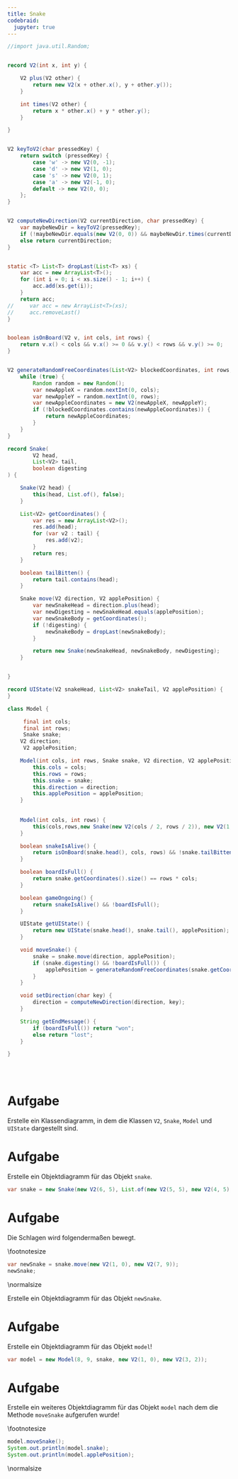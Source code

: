 ```yaml
---
title: Snake
codebraid:
  jupyter: true
---
```


```{.java .cb-run}
//import java.util.Random;


record V2(int x, int y) {

    V2 plus(V2 other) {
        return new V2(x + other.x(), y + other.y());
    }

    int times(V2 other) {
        return x * other.x() + y * other.y();
    }

}


V2 keyToV2(char pressedKey) {
    return switch (pressedKey) {
        case 'w' -> new V2(0, -1);
        case 'd' -> new V2(1, 0);
        case 's' -> new V2(0, 1);
        case 'a' -> new V2(-1, 0);
        default -> new V2(0, 0);
    };
}


V2 computeNewDirection(V2 currentDirection, char pressedKey) {
    var maybeNewDir = keyToV2(pressedKey);
    if (!maybeNewDir.equals(new V2(0, 0)) && maybeNewDir.times(currentDirection) == 0) return maybeNewDir;
    else return currentDirection;
}


static <T> List<T> dropLast(List<T> xs) {
    var acc = new ArrayList<T>();
    for (int i = 0; i < xs.size() - 1; i++) {
        acc.add(xs.get(i));
    }
    return acc;
//     var acc = new ArrayList<T>(xs);
//     acc.removeLast()
}


boolean isOnBoard(V2 v, int cols, int rows) {
    return v.x() < cols && v.x() >= 0 && v.y() < rows && v.y() >= 0;
}


V2 generateRandomFreeCoordinates(List<V2> blockedCoordinates, int rows, int cols) {
    while (true) {
        Random random = new Random();
        var newAppleX = random.nextInt(0, cols);
        var newAppleY = random.nextInt(0, rows);
        var newAppleCoordinates = new V2(newAppleX, newAppleY);
        if (!blockedCoordinates.contains(newAppleCoordinates)) {
            return newAppleCoordinates;
        }
    }
}

record Snake(
        V2 head,
        List<V2> tail,
        boolean digesting
) {

    Snake(V2 head) {
        this(head, List.of(), false);
    }

    List<V2> getCoordinates() {
        var res = new ArrayList<V2>();
        res.add(head);
        for (var v2 : tail) {
            res.add(v2);
        }
        return res;
    }

    boolean tailBitten() {
        return tail.contains(head);
    }

    Snake move(V2 direction, V2 applePosition) {
        var newSnakeHead = direction.plus(head);
        var newDigesting = newSnakeHead.equals(applePosition);
        var newSnakeBody = getCoordinates();
        if (!digesting) {
            newSnakeBody = dropLast(newSnakeBody);
        }

        return new Snake(newSnakeHead, newSnakeBody, newDigesting);
    }


}

record UIState(V2 snakeHead, List<V2> snakeTail, V2 applePosition) {
}

class Model {

     final int cols;
     final int rows;
     Snake snake;
    V2 direction;
     V2 applePosition;

    Model(int cols, int rows, Snake snake, V2 direction, V2 applePosition) {
        this.cols = cols;
        this.rows = rows;
        this.snake = snake;
        this.direction = direction;
        this.applePosition = applePosition;
    }
    
    
    Model(int cols, int rows) {
        this(cols,rows,new Snake(new V2(cols / 2, rows / 2)), new V2(1, 0), new V2(cols - 1, rows - 1));
    }

    boolean snakeIsAlive() {
        return isOnBoard(snake.head(), cols, rows) && !snake.tailBitten();
    }

    boolean boardIsFull() {
        return snake.getCoordinates().size() == rows * cols;
    }

    boolean gameOngoing() {
        return snakeIsAlive() && !boardIsFull();
    }

    UIState getUIState() {
        return new UIState(snake.head(), snake.tail(), applePosition);
    }

    void moveSnake() {
        snake = snake.move(direction, applePosition);
        if (snake.digesting() && !boardIsFull()) {
            applePosition = generateRandomFreeCoordinates(snake.getCoordinates(), rows, cols);
        }
    }

    void setDirection(char key) {
        direction = computeNewDirection(direction, key);
    }

    String getEndMessage() {
        if (boardIsFull()) return "won";
        else return "lost";
    }

}





```

# Aufgabe 

Erstelle ein Klassendiagramm, in dem die Klassen `V2`, `Snake`, `Model` und `UIState` dargestellt sind.


# Aufgabe 

Erstelle ein Objektdiagramm für das Objekt `snake`.


```{.java .cb-nb first_number=1}
var snake = new Snake(new V2(6, 5), List.of(new V2(5, 5), new V2(4, 5), new V2(4, 6)), true);
```


# Aufgabe 

Die Schlagen wird folgendermaßen bewegt.

\footnotesize
```{.java .cb-nb first_number=1}
var newSnake = snake.move(new V2(1, 0), new V2(7, 9));
newSnake;
```
\normalsize


Erstelle ein Objektdiagramm für das Objekt `newSnake`.


# Aufgabe 

Erstelle ein Objektdiagramm für das Objekt `model`!


```{.java .cb-nb first_number=1}
var model = new Model(8, 9, snake, new V2(1, 0), new V2(3, 2));
```


# Aufgabe 

Erstelle ein weiteres Objektdiagramm für das Objekt `model` nach dem die Methode `moveSnake` aufgerufen wurde!

\footnotesize

```{.java .cb-nb first_number=1}
model.moveSnake();
System.out.println(model.snake);
System.out.println(model.applePosition);
```
\normalsize
